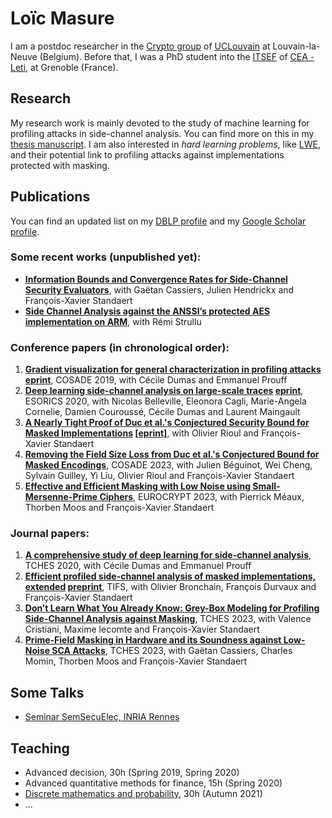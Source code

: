 # Loïc Masure

I am a postdoc researcher in the [Crypto group](https://www-crypto.elen.ucl.ac.be/) of [UCLouvain](https://uclouvain.be/fr/index.html) at Louvain-la-Neuve (Belgium). Before that, I was a PhD student into the [ITSEF](https://www.ssi.gouv.fr/en/certification/common-criteria-certification/licensed-itsef/) of [CEA - Leti](https://www.leti-cea.fr/cea-tech/leti), at Grenoble (France).


## Research
My research work is mainly devoted to the study of machine learning for profiling attacks in side-channel analysis. You can find more on this in my [thesis manuscript](https://tel.archives-ouvertes.fr/tel-03651269). I am also interested in *hard learning problems*, like [LWE](https://en.wikipedia.org/wiki/Learning_with_errors), and their potential link to profiling attacks against implementations protected with masking.


## Publications
You can find an updated list on my [DBLP profile](https://dblp.org/pid/233/0352.html) and my [Google Scholar profile](https://scholar.google.com/citations?user=ELDEEgEAAAAJ&hl=fr).
### Some recent works (unpublished yet):
* **[Information Bounds and Convergence Rates for Side-Channel Security Evaluators](https://eprint.iacr.org/2022/490)**, with Gaëtan Cassiers, Julien Hendrickx and François-Xavier Standaert
* **[Side Channel Analysis against the ANSSI’s protected AES implementation on ARM](https://eprint.iacr.org/2021/592)**, with Rémi Strullu


### Conference papers (in chronological order):
1. **[Gradient visualization for general characterization in profiling attacks](https://link.springer.com/chapter/10.1007/978-3-030-16350-1_9) [eprint](https://eprint.iacr.org/2018/1196)**, COSADE 2019, with Cécile Dumas and Emmanuel Prouff
2. **[Deep learning side-channel analysis on large-scale traces](https://link.springer.com/chapter/10.1007/978-3-030-58951-6_22) [eprint](https://hal-cea.archives-ouvertes.fr/cea-03483683/document)**, ESORICS 2020, with Nicolas Belleville, Eleonora Cagli, Marie-Angela Cornelie, Damien Couroussé, Cécile Dumas and Laurent Maingault
3. **[A Nearly Tight Proof of Duc et al.'s Conjectured Security Bound for Masked Implementations](https://link.springer.com/chapter/10.1007/978-3-031-25319-5_4) [[eprint]](https://eprint.iacr.org/2022/600)**, with Olivier Rioul and François-Xavier Standaert
4. **[Removing the Field Size Loss from Duc et al.'s Conjectured Bound for Masked Encodings](https://eprint.iacr.org/2022/1738)**, COSADE 2023, with Julien Béguinot, Wei Cheng, Sylvain Guilley, Yi Liu, Olivier Rioul and François-Xavier Standaert
5. **[Effective and Efficient Masking with Low Noise using Small-Mersenne-Prime Ciphers](https://eprint.iacr.org/2022/863)**, EUROCRYPT 2023, with Pierrick Méaux, Thorben Moos and François-Xavier Standaert

### Journal papers: 
1. **[A comprehensive study of deep learning for side-channel analysis](https://tches.iacr.org/index.php/TCHES/article/view/8402)**, TCHES 2020, with Cécile Dumas and Emmanuel Prouff
2. **[Efficient profiled side-channel analysis of masked implementations, extended](https://ieeexplore.ieee.org/document/9686688) [preprint](https://perso.uclouvain.be/fstandae/PUBLIS/274.pdf)**, TIFS, with Olivier Bronchain, François Durvaux and François-Xavier Standaert
3. **[Don’t Learn What You Already Know: Grey-Box Modeling for Profiling Side-Channel Analysis against Masking](https://tches.iacr.org/index.php/TCHES/article/view/9946)**, TCHES 2023, with Valence Cristiani, Maxime lecomte and François-Xavier Standaert
4. **[Prime-Field Masking in Hardware and its Soundness against Low-Noise SCA Attacks](https://dial.uclouvain.be/pr/boreal/object/boreal%3A270925/datastream/PDF_01/view)**, TCHES 2023, with Gaëtan Cassiers, Charles Momin, Thorben Moos and François-Xavier Standaert

## Some Talks
* [Seminar SemSecuElec, INRIA Rennes](https://videos-rennes.inria.fr/video/S1JvR1v9L?sortBy=date&sortOrder=desc&dateStart=1577833200000&dateEnd=1580684400000&query=SemSecuElec&searchInPois=0)

## Teaching
* Advanced decision, 30h (Spring 2019, Spring 2020)
* Advanced quantitative methods for finance, 15h (Spring 2020)
* [Discrete mathematics and probability](https://uclouvain.be/en-cours-2022-lepl1108), 30h (Autumn 2021)
* ...
